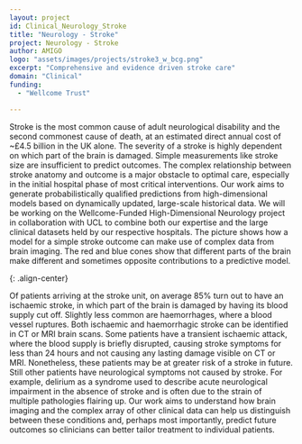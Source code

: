 ```yaml
---
layout: project
id: Clinical_Neurology_Stroke
title: "Neurology - Stroke"
project: Neurology - Stroke
author: AMIGO
logo: "assets/images/projects/stroke3_w_bcg.png"
excerpt: "Comprehensive and evidence driven stroke care"
domain: "Clinical"
funding:
  - "Wellcome Trust"

---
```

Stroke is the most common cause of adult neurological disability and the second commonest cause of death, at an estimated direct annual cost of ~£4.5 billion in the UK alone. The severity of a stroke is highly dependent on which part of the brain is damaged. Simple measurements like stroke size are insufficient to predict outcomes. The complex relationship between stroke anatomy and outcome is a major obstacle to optimal care, especially in the initial hospital phase of most critical interventions. Our work aims to generate probabilistically qualified predictions from high-dimensional models based on dynamically updated, large-scale historical data. We will be working on the Wellcome-Funded High-Dimensional Neurology project in collaboration with UCL to combine both our expertise and the large clinical datasets held by our respective hospitals. The picture shows how a model for a simple stroke outcome can make use of complex data from brain imaging. The red and blue cones show that different parts of the brain make different and sometimes opposite contributions to a predictive model.

<img src="{{ site.url }}{{ site.baseurl }}/assets/images/projects/stroke3.png" alt="">{: .align-center}

Of patients arriving at the stroke unit, on average 85% turn out to have an ischaemic stroke, in which part of the brain is damaged by having its blood supply cut off. Slightly less common are haemorrhages, where a blood vessel ruptures. Both ischaemic and haemorrhagic stroke can be identified in CT or MRI brain scans. Some patients have a transient ischaemic attack, where the blood supply is briefly disrupted, causing stroke symptoms for less than 24 hours and not causing any lasting damage visible on CT or MRI. Nonetheless, these patients may be at greater risk of a stroke in future. Still other patients have neurological symptoms not caused by stroke. For example, delirium as a syndrome used to describe acute neurological impairment in the absence of stroke and is often due to the strain of multiple pathologies flairing up. Our work aims to understand how brain imaging and the complex array of other clinical data can help us distinguish between these conditions and, perhaps most importantly, predict future outcomes so clinicians can better tailor treatment to individual patients.
